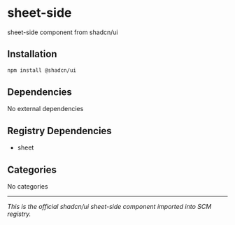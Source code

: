 # sheet-side

sheet-side component from shadcn/ui

## Installation

```bash
npm install @shadcn/ui
```

## Dependencies

No external dependencies

## Registry Dependencies

- sheet

## Categories

No categories

---

*This is the official shadcn/ui sheet-side component imported into SCM registry.*
